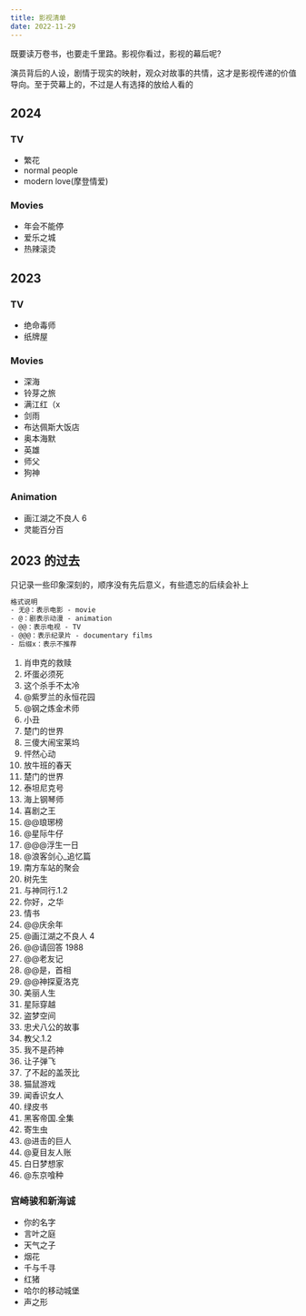 ```yaml
---
title: 影视清单
date: 2022-11-29
---
```


既要读万卷书，也要走千里路。影视你看过，影视的幕后呢?

演员背后的人设，剧情于现实的映射，观众对故事的共情，这才是影视传递的价值导向。至于荧幕上的，不过是人有选择的放给人看的

## 2024

### TV

- 繁花
- normal people
- modern love(摩登情爱)

### Movies

- 年会不能停
- 爱乐之城
- 热辣滚烫

## 2023

### TV

- 绝命毒师
- 纸牌屋

### Movies

- 深海
- 铃芽之旅
- 满江红（x
- 剑雨
- 布达佩斯大饭店
- 奥本海默
- 英雄
- 师父
- 狗神

### Animation

- 画江湖之不良人 6
- 灵能百分百

## 2023 的过去

只记录一些印象深刻的，顺序没有先后意义，有些遗忘的后续会补上

```txt
格式说明
- 无@：表示电影 - movie
- @：剧表示动漫 - animation
- @@：表示电视 - TV
- @@@：表示纪录片 - documentary films
- 后缀x：表示不推荐
```

1. 肖申克的救赎
2. 坏蛋必须死
3. 这个杀手不太冷
4. @紫罗兰的永恒花园
5. @钢之炼金术师
6. 小丑
7. 楚门的世界
8. 三傻大闹宝莱坞
9. 怦然心动
10. 放牛班的春天
11. 楚门的世界
12. 泰坦尼克号
13. 海上钢琴师
14. 喜剧之王
15. @@琅琊榜
16. @星际牛仔
17. @@@浮生一日
18. @浪客剑心\_追忆篇
19. 南方车站的聚会
20. 树先生
21. 与神同行.1.2
22. 你好，之华
23. 情书
24. @@庆余年
25. @画江湖之不良人 4
26. @@请回答 1988
27. @@老友记
28. @@是，首相
29. @@神探夏洛克
30. 美丽人生
31. 星际穿越
32. 盗梦空间
33. 忠犬八公的故事
34. 教父.1.2
35. 我不是药神
36. 让子弹飞
37. 了不起的盖茨比
38. 猫鼠游戏
39. 闻香识女人
40. 绿皮书
41. 黑客帝国.全集
42. 寄生虫
43. @进击的巨人
44. @夏目友人账
45. 白日梦想家
46. @东京喰种

### 宫崎骏和新海诚

- 你的名字
- 言叶之庭
- 天气之子
- 烟花
- 千与千寻
- 红猪
- 哈尔的移动城堡
- 声之形
